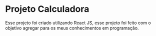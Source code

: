 <h1>Projeto Calculadora</h1>

<p>Esse projeto foi criado utilizando React JS, esse projeto foi feito com o objetivo agregar para os meus conhecimentos em programação.</p>

